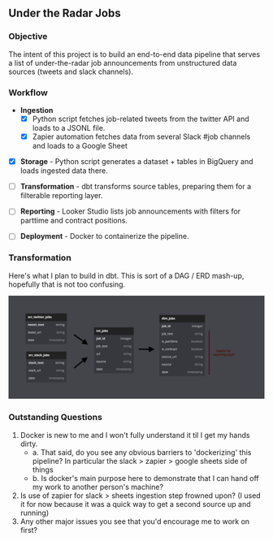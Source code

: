 ## Under the Radar Jobs


### Objective

The intent of this project is to build an end-to-end data pipeline that serves a list of under-the-radar job announcements from unstructured data sources (tweets and slack channels).


### Workflow

- **Ingestion** 
    - [x] Python script fetches job-related tweets from the twitter API and loads to a JSONL file.
    - [x] Zapier automation fetches data from several Slack #job channels and loads to a Google Sheet
- [x] **Storage** - Python script generates a dataset + tables in BigQuery and loads ingested data there.
- [ ] **Transformation** - dbt transforms source tables, preparing them for a filterable reporting layer.
- [ ] **Reporting** - Looker Studio lists job announcements with filters for parttime and contract positions.
- [ ] **Deployment** - Docker to containerize the pipeline.


### Transformation

Here's what I plan to build in dbt. This is sort of a DAG / ERD mash-up, hopefully that is not too confusing.

![Image](transformation_plan.png)



### Outstanding Questions

1. Docker is new to me and I won't fully understand it til I get my hands dirty. 
     - a. That said, do you see any obvious barriers to 'dockerizing' this pipeline? In particular the slack > zapier > google sheets side of things
     - b. Is docker's main purpose here to demonstrate that I can hand off my work to another person's machine? 
2. Is use of zapier for slack > sheets ingestion step frowned upon? (I used it for now because it was a quick way to get a second source up and running)
3. Any other major issues you see that you'd encourage me to work on first?